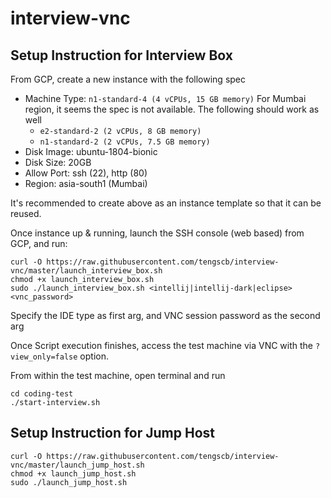# interview-vnc

## Setup Instruction for Interview Box

From GCP, create a new instance with the following spec
 - Machine Type: `n1-standard-4 (4 vCPUs, 15 GB memory)` 
   For Mumbai region, it seems the spec is not available. The following should work as well  
   - `e2-standard-2 (2 vCPUs, 8 GB memory)`
   - `n1-standard-2 (2 vCPUs, 7.5 GB memory)`
 - Disk Image: ubuntu-1804-bionic
 - Disk Size: 20GB
 - Allow Port: ssh (22), http (80)
 - Region: asia-south1 (Mumbai)

It's recommended to create above as an instance template so that it can be reused.

Once instance up & running, launch the SSH console (web based) from GCP, and run:

```
curl -O https://raw.githubusercontent.com/tengscb/interview-vnc/master/launch_interview_box.sh
chmod +x launch_interview_box.sh
sudo ./launch_interview_box.sh <intellij|intellij-dark|eclipse> <vnc_password>
```

Specify the IDE type as first arg, and VNC session password as the second arg

Once Script execution finishes, access the test machine via VNC with the `?view_only=false` option.

From within the test machine, open terminal and run

```
cd coding-test
./start-interview.sh
```

## Setup Instruction for Jump Host

```
curl -O https://raw.githubusercontent.com/tengscb/interview-vnc/master/launch_jump_host.sh
chmod +x launch_jump_host.sh
sudo ./launch_jump_host.sh
```